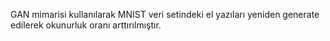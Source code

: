 GAN mimarisi kullanılarak MNIST veri setindeki el yazıları yeniden generate edilerek okunurluk oranı arttırılmıştır. 
